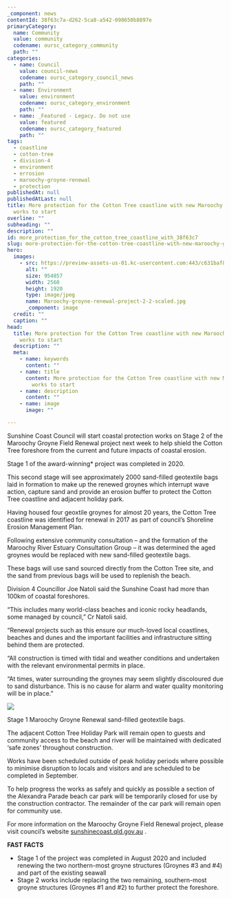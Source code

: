 ```yaml
---
_component: news
contentId: 38f63c7a-d262-5ca8-a542-098650b8897e
primaryCategory:
  name: Community
  value: community
  codename: oursc_category_community
  path: ""
categories:
  - name: Council
    value: council-news
    codename: oursc_category_council_news
    path: ""
  - name: Environment
    value: environment
    codename: oursc_category_environment
    path: ""
  - name: _Featured - Legacy. Do not use
    value: featured
    codename: oursc_category_featured
    path: ""
tags:
  - coastline
  - cotton-tree
  - division-4
  - environment
  - errosion
  - maroochy-groyne-renewal
  - protection
publishedAt: null
publishedAtLast: null
title: More protection for the Cotton Tree coastline with new Maroochy Groyne
  works to start
overline: ""
subheading: ""
description: ""
id: more_protection_for_the_cotton_tree_coastline_with_38f63c7
slug: more-protection-for-the-cotton-tree-coastline-with-new-maroochy-groyne-works-to-start
hero:
  images:
    - src: https://preview-assets-us-01.kc-usercontent.com:443/c631baf8-1b46-001f-580c-d0001b68b4a8/e962e2d4-2dc6-4ac2-ab33-68f3dea770bf/Maroochy-groyne-renewal-project-2-2-scaled.jpg
      alt: ""
      size: 954857
      width: 2560
      height: 1920
      type: image/jpeg
      name: Maroochy-groyne-renewal-project-2-2-scaled.jpg
      _component: image
  credit: ""
  caption: ""
head:
  title: More protection for the Cotton Tree coastline with new Maroochy Groyne
    works to start
  description: ""
  meta:
    - name: keywords
      content: ""
    - name: title
      content: More protection for the Cotton Tree coastline with new Maroochy Groyne
        works to start
    - name: description
      content: ""
    - name: image
      image: ""

---
```

Sunshine Coast Council will start coastal protection works on Stage 2 of the Maroochy Groyne Field Renewal project next week to help shield the Cotton Tree foreshore from the current and future impacts of coastal erosion.

Stage 1 of the award-winning\* project was completed in 2020.

This second stage will see approximately 2000 sand-filled geotextile bags laid in formation to make up the renewed groynes which interrupt wave action, capture sand and provide an erosion buffer to protect the Cotton Tree coastline and adjacent holiday park.

Having housed four geoxtile groynes for almost 20 years, the Cotton Tree coastline was identified for renewal in 2017 as part of council’s Shoreline Erosion Management Plan.

Following extensive community consultation – and the formation of the Maroochy River Estuary Consultation Group – it was determined the aged groynes would be replaced with new sand-filled geotextile bags.

These bags will use sand sourced directly from the Cotton Tree site, and the sand from previous bags will be used to replenish the beach.

Division 4 Councillor Joe Natoli said the Sunshine Coast had more than 100km of coastal foreshores.

“This includes many world-class beaches and iconic rocky headlands, some managed by council,” Cr Natoli said.

“Renewal projects such as this ensure our much-loved local coastlines, beaches and dunes and the important facilities and infrastructure sitting behind them are protected.

“All construction is timed with tidal and weather conditions and undertaken with the relevant environmental permits in place.

“At times, water surrounding the groynes may seem slightly discoloured due to sand disturbance. This is no cause for alarm and water quality monitoring will be in place.”

![](https://preview-assets-us-01.kc-usercontent.com:443/c631baf8-1b46-001f-580c-d0001b68b4a8/5ea0e69e-34a7-4526-88e9-f6a81fa242d2/Maroochy-groyne-renewal-project-1-1024x684.jpg)

Stage 1 Maroochy Groyne Renewal sand-filled geotextile bags.

The adjacent Cotton Tree Holiday Park will remain open to guests and community access to the beach and river will be maintained with dedicated ‘safe zones’ throughout construction.

Works have been scheduled outside of peak holiday periods where possible to minimise disruption to locals and visitors and are scheduled to be completed in September.

To help progress the works as safely and quickly as possible a section of the Alexandra Parade beach car park will be temporarily closed for use by the construction contractor. The remainder of the car park will remain open for community use.

For more information on the Maroochy Groyne Field Renewal project, please visit council’s website [sunshinecoast.qld.gov.au](https://www.sunshinecoast.qld.gov.au/Council/Planning-and-Projects/Infrastructure-Projects/Maroochy-Groyne-Field-Community-Consultation)
.

**FAST FACTS**

*   Stage 1 of the project was completed in August 2020 and included renewing the two northern-most groyne structures (Groynes #3 and #4) and part of the existing seawall
*   Stage 2 works include replacing the two remaining, southern-most groyne structures (Groynes #1 and #2) to further protect the foreshore.
